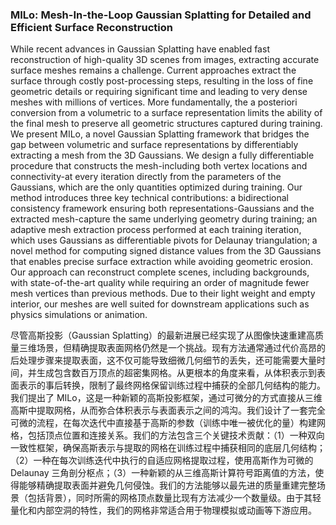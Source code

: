 ### MILo: Mesh-In-the-Loop Gaussian Splatting for Detailed and Efficient Surface Reconstruction

While recent advances in Gaussian Splatting have enabled fast reconstruction of high-quality 3D scenes from images, extracting accurate surface meshes remains a challenge. Current approaches extract the surface through costly post-processing steps, resulting in the loss of fine geometric details or requiring significant time and leading to very dense meshes with millions of vertices. More fundamentally, the a posteriori conversion from a volumetric to a surface representation limits the ability of the final mesh to preserve all geometric structures captured during training. We present MILo, a novel Gaussian Splatting framework that bridges the gap between volumetric and surface representations by differentiably extracting a mesh from the 3D Gaussians. We design a fully differentiable procedure that constructs the mesh-including both vertex locations and connectivity-at every iteration directly from the parameters of the Gaussians, which are the only quantities optimized during training. Our method introduces three key technical contributions: a bidirectional consistency framework ensuring both representations-Gaussians and the extracted mesh-capture the same underlying geometry during training; an adaptive mesh extraction process performed at each training iteration, which uses Gaussians as differentiable pivots for Delaunay triangulation; a novel method for computing signed distance values from the 3D Gaussians that enables precise surface extraction while avoiding geometric erosion. Our approach can reconstruct complete scenes, including backgrounds, with state-of-the-art quality while requiring an order of magnitude fewer mesh vertices than previous methods. Due to their light weight and empty interior, our meshes are well suited for downstream applications such as physics simulations or animation.

尽管高斯投影（Gaussian Splatting）的最新进展已经实现了从图像快速重建高质量三维场景，但精确提取表面网格仍然是一个挑战。现有方法通常通过代价高昂的后处理步骤来提取表面，这不仅可能导致细微几何细节的丢失，还可能需要大量时间，并生成包含数百万顶点的超密集网格。从更根本的角度来看，从体积表示到表面表示的事后转换，限制了最终网格保留训练过程中捕获的全部几何结构的能力。我们提出了 MILo，这是一种新颖的高斯投影框架，通过可微分的方式直接从三维高斯中提取网格，从而弥合体积表示与表面表示之间的鸿沟。我们设计了一套完全可微的流程，在每次迭代中直接基于高斯的参数（训练中唯一被优化的量）构建网格，包括顶点位置和连接关系。我们的方法包含三个关键技术贡献：（1）一种双向一致性框架，确保高斯表示与提取的网格在训练过程中捕获相同的底层几何结构；（2）一种在每次训练迭代中执行的自适应网格提取过程，使用高斯作为可微的 Delaunay 三角剖分枢点；（3）一种新颖的从三维高斯计算符号距离值的方法，使得能够精确提取表面并避免几何侵蚀。我们的方法能够以最先进的质量重建完整场景（包括背景），同时所需的网格顶点数量比现有方法减少一个数量级。由于其轻量化和内部空洞的特性，我们的网格非常适合用于物理模拟或动画等下游应用。
